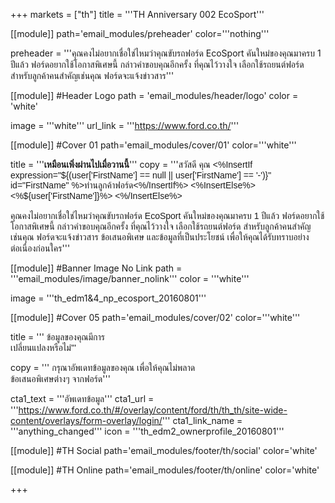 +++
markets = ["th"]
title = '''TH Anniversary 002 EcoSport'''

[[module]]
path='email_modules/preheader'
color='''nothing'''

preheader = '''คุณคงไม่อยากเชื่อใช่ไหมว่าคุณขับรถฟอร์ด EcoSport คันใหม่ของคุณมาครบ 1 ปีแล้ว ฟอร์ดอยากใช้โอกาสพิเศษนี้ กล่าวคำขอบคุณอีกครั้ง ที่คุณไว้วางใจ เลือกใช้รถยนต์ฟอร์ด สำหรับลูกค้าคนสำคัญเช่นคุณ ฟอร์ดจะแจ้งข่าวสาร'''

[[module]] #Header Logo
path = 'email_modules/header/logo'
color = 'white'

  image = '''white'''
  url_link = '''https://www.ford.co.th/'''

[[module]] #Cover 01
path='email_modules/cover/01'
color='''white'''
 
  title = '''<span style="font-family:Tahoma, Verdana, Sans-serif"><strong>เหมือนเพิ่งผ่านไป<span style=" white-space:nowrap;">เมื่อวานนี้</span></strong></span>'''
  copy = '''<span style="font-family:Tahoma, Verdana, Sans-serif">สวัสดี คุณ <%InsertIf expression="${(user['FirstName'] == null || user['FirstName'] == '-')}" id="FirstName" %>ท่านลูกค้าฟอร์ด<%/InsertIf%> <%InsertElse%> <%${user['FirstName']}%> <%/InsertElse%><br /><br />คุณคงไม่อยากเชื่อใช่ไหมว่าคุณขับรถ<span style=" white-space:nowrap;">ฟอร์ด</span> EcoSport <span style=" white-space:nowrap;">คันใหม่</span>ของคุณ<span style=" white-space:nowrap;">มาครบ</span> <span style=" white-space:nowrap;">1 ปีแล้ว</span> <span style=" white-space:nowrap;">ฟอร์ด</span><span style=" white-space:nowrap;">อยากใช้</span><span style=" white-space:nowrap;">โอกาสพิเศษนี้</span> <span style=" white-space:nowrap;">กล่าวคำขอบคุณ</span><span style=" white-space:nowrap;">อีกครั้ง</span> <span style=" white-space:nowrap;">ที่คุณ</span><span style=" white-space:nowrap;">ไว้วางใจ</span> <span style=" white-space:nowrap;">เลือกใช้</span>รถยนต์<span style=" white-space:nowrap;">ฟอร์ด</span> สำหรับลูกค้า<span style=" white-space:nowrap;">คนสำคัญ</span><span style=" white-space:nowrap;">เช่นคุณ</span> <span style=" white-space:nowrap;">ฟอร์ด</span>จะแจ้ง<span style=" white-space:nowrap;">ข่าวสาร</span> <span style=" white-space:nowrap;">ข้อเสนอพิเศษ</span> <span style=" white-space:nowrap;">และข้อมูลที่เป็นประโยชน์</span> <span style=" white-space:nowrap;">เพื่อให้คุณ</span>ได้<span style=" white-space:nowrap;">รับทราบ</span><span style=" white-space:nowrap;">อย่าง</span><span style=" white-space:nowrap;">ต่อเนื่อง</span><span style=" white-space:nowrap;">ก่อนใคร</span></span>'''

[[module]] #Banner Image No Link
path = '''email_modules/image/banner_nolink'''
color = '''white'''

  image = '''th_edm1&4_np_ecosport_20160801'''


  [[module]] #Cover 05
path='email_modules/cover/02'
color='''white'''

  title = '''<span style="font-family:Tahoma, Verdana, Sans-serif">
  <span style=" white-space:nowrap;">ข้อมูลของคุณมีการ<br />
  <span style=" white-space:nowrap;">เปลี่ยนแปลงหรือไม่</span></span>'''

  copy = '''<span style="font-family:Tahoma, Verdana, Sans-serif">
  <span style=" white-space:nowrap;">กรุณาอัพเดทข้อมูลของคุณ</span>
  <span style=" white-space:nowrap;">เพื่อให้คุณไม่พลาด</span><br />
  <span style=" white-space:nowrap;">ข้อเสนอพิเศษต่างๆ</span>
  <span style=" white-space:nowrap;">จากฟอร์ด</span></span>'''

  cta1_text = '''<span style="font-family:Tahoma, Verdana, Sans-serif">อัพเดทข้อมูล</span>'''
  cta1_url = '''https://www.ford.co.th/#/overlay/content/ford/th/th_th/site-wide-content/overlays/form-overlay/login/'''
  cta1_link_name = '''anything_changed'''
  icon = '''th_edm2_ownerprofile_20160801'''


[[module]] #TH Social
path='email_modules/footer/th/social'
color='white'

[[module]] #TH Online
path='email_modules/footer/th/online'
color='white'

+++